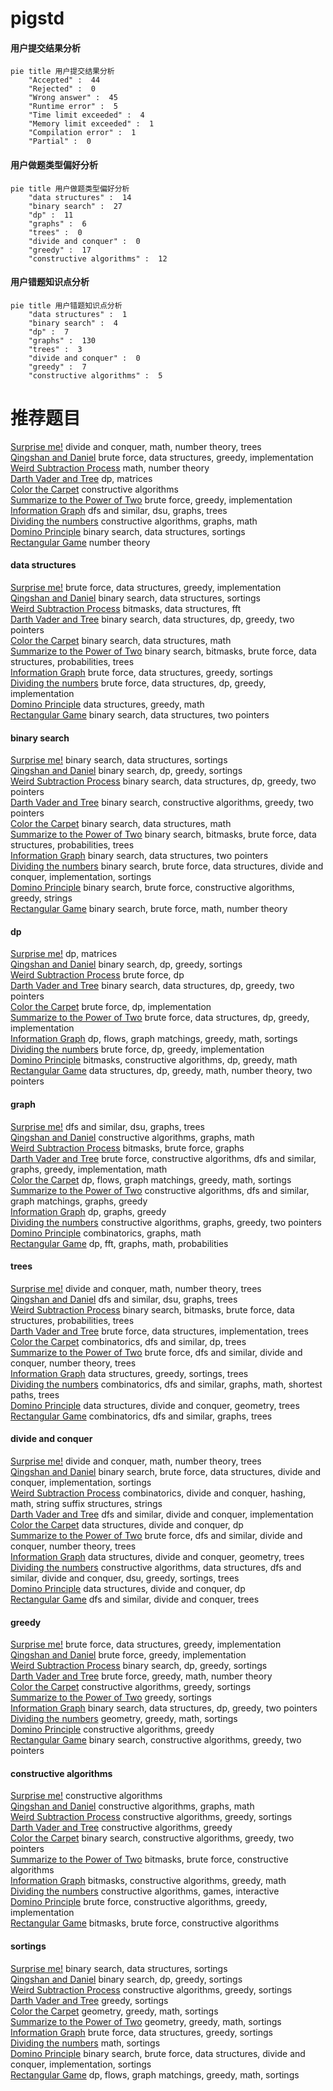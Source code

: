 # pigstd
<!-- tabs:start -->
#### **用户提交结果分析**

```mermaid
pie title 用户提交结果分析
    "Accepted" :  44
    "Rejected" :  0
    "Wrong answer" :  45
    "Runtime error" :  5
    "Time limit exceeded" :  4
    "Memory limit exceeded" :  1
    "Compilation error" :  1
    "Partial" :  0
```
#### **用户做题类型偏好分析**

```mermaid
pie title 用户做题类型偏好分析
    "data structures" :  14
    "binary search" :  27
    "dp" :  11
    "graphs" :  6
    "trees" :  0
    "divide and conquer" :  0
    "greedy" :  17
    "constructive algorithms" :  12
```
#### **用户错题知识点分析**

```mermaid
pie title 用户错题知识点分析
    "data structures" :  1
    "binary search" :  4
    "dp" :  7
    "graphs" :  130
    "trees" :  3
    "divide and conquer" :  0
    "greedy" :  7
    "constructive algorithms" :  5
```
<!-- tabs:end -->
# 推荐题目
[Surprise me!](http://codeforces.com/problemset/problem/809/E)		divide and conquer,
                        math,
                        number theory,
                        trees		  
[Qingshan and Daniel](http://codeforces.com/problemset/problem/1495/E)		brute force,
                        data structures,
                        greedy,
                        implementation		  
[Weird Subtraction Process](http://codeforces.com/problemset/problem/946/B)		math,
                        number theory		  
[Darth Vader and Tree](http://codeforces.com/problemset/problem/514/E)		dp,
                        matrices		  
[Color the Carpet](http://codeforces.com/problemset/problem/297/D)		constructive algorithms		  
[Summarize to the Power of Two](http://codeforces.com/problemset/problem/1005/C)		brute force,
                        greedy,
                        implementation		  
[Information Graph](http://codeforces.com/problemset/problem/466/E)		dfs and similar,
                        dsu,
                        graphs,
                        trees		  
[Dividing the numbers](http://codeforces.com/problemset/problem/899/C)		constructive algorithms,
                        graphs,
                        math		  
[Domino Principle](http://codeforces.com/problemset/problem/56/E)		binary search,
                        data structures,
                        sortings		  
[Rectangular Game](http://codeforces.com/problemset/problem/177/B2)		number theory		  
<!-- tabs:start -->
#### **data structures**
[Surprise me!](http://codeforces.com/problemset/problem/1495/E)		brute force,
                        data structures,
                        greedy,
                        implementation		  
[Qingshan and Daniel](http://codeforces.com/problemset/problem/56/E)		binary search,
                        data structures,
                        sortings		  
[Weird Subtraction Process](http://codeforces.com/problemset/problem/472/G)		bitmasks,
                        data structures,
                        fft		  
[Darth Vader and Tree](http://codeforces.com/problemset/problem/1492/C)		binary search,
                        data structures,
                        dp,
                        greedy,
                        two pointers		  
[Color the Carpet](http://codeforces.com/problemset/problem/1490/G)		binary search,
                        data structures,
                        math		  
[Summarize to the Power of Two](http://codeforces.com/problemset/problem/1479/D)		binary search,
                        bitmasks,
                        brute force,
                        data structures,
                        probabilities,
                        trees		  
[Information Graph](http://codeforces.com/problemset/problem/1497/A)		brute force,
                        data structures,
                        greedy,
                        sortings		  
[Dividing the numbers](http://codeforces.com/problemset/problem/1491/C)		brute force,
                        data structures,
                        dp,
                        greedy,
                        implementation		  
[Domino Principle](http://codeforces.com/problemset/problem/1492/B)		data structures,
                        greedy,
                        math		  
[Rectangular Game](http://codeforces.com/problemset/problem/1436/E)		binary search,
                        data structures,
                        two pointers		  
#### **binary search**
[Surprise me!](http://codeforces.com/problemset/problem/56/E)		binary search,
                        data structures,
                        sortings		  
[Qingshan and Daniel](http://codeforces.com/problemset/problem/1260/D)		binary search,
                        dp,
                        greedy,
                        sortings		  
[Weird Subtraction Process](http://codeforces.com/problemset/problem/1492/C)		binary search,
                        data structures,
                        dp,
                        greedy,
                        two pointers		  
[Darth Vader and Tree](http://codeforces.com/problemset/problem/1463/D)		binary search,
                        constructive algorithms,
                        greedy,
                        two pointers		  
[Color the Carpet](http://codeforces.com/problemset/problem/1490/G)		binary search,
                        data structures,
                        math		  
[Summarize to the Power of Two](http://codeforces.com/problemset/problem/1479/D)		binary search,
                        bitmasks,
                        brute force,
                        data structures,
                        probabilities,
                        trees		  
[Information Graph](http://codeforces.com/problemset/problem/1436/E)		binary search,
                        data structures,
                        two pointers		  
[Dividing the numbers](http://codeforces.com/problemset/problem/1461/D)		binary search,
                        brute force,
                        data structures,
                        divide and conquer,
                        implementation,
                        sortings		  
[Domino Principle](http://codeforces.com/problemset/problem/1493/C)		binary search,
                        brute force,
                        constructive algorithms,
                        greedy,
                        strings		  
[Rectangular Game](http://codeforces.com/problemset/problem/1487/D)		binary search,
                        brute force,
                        math,
                        number theory		  
#### **dp**
[Surprise me!](http://codeforces.com/problemset/problem/514/E)		dp,
                        matrices		  
[Qingshan and Daniel](http://codeforces.com/problemset/problem/1260/D)		binary search,
                        dp,
                        greedy,
                        sortings		  
[Weird Subtraction Process](http://codeforces.com/problemset/problem/598/E)		brute force,
                        dp		  
[Darth Vader and Tree](http://codeforces.com/problemset/problem/1492/C)		binary search,
                        data structures,
                        dp,
                        greedy,
                        two pointers		  
[Color the Carpet](https://codeforces.com/contest/1457/problem/C)		brute force,
                        dp,
                        implementation		  
[Summarize to the Power of Two](http://codeforces.com/problemset/problem/1491/C)		brute force,
                        data structures,
                        dp,
                        greedy,
                        implementation		  
[Information Graph](http://codeforces.com/problemset/problem/1437/C)		dp,
                        flows,
                        graph matchings,
                        greedy,
                        math,
                        sortings		  
[Dividing the numbers](http://codeforces.com/problemset/problem/1499/B)		brute force,
                        dp,
                        greedy,
                        implementation		  
[Domino Principle](http://codeforces.com/problemset/problem/1491/D)		bitmasks,
                        constructive algorithms,
                        dp,
                        greedy,
                        math		  
[Rectangular Game](http://codeforces.com/problemset/problem/1497/E1)		data structures,
                        dp,
                        greedy,
                        math,
                        number theory,
                        two pointers		  
#### **graph**
[Surprise me!](http://codeforces.com/problemset/problem/466/E)		dfs and similar,
                        dsu,
                        graphs,
                        trees		  
[Qingshan and Daniel](http://codeforces.com/problemset/problem/899/C)		constructive algorithms,
                        graphs,
                        math		  
[Weird Subtraction Process](http://codeforces.com/problemset/problem/114/B)		bitmasks,
                        brute force,
                        graphs		  
[Darth Vader and Tree](http://codeforces.com/problemset/problem/1487/C)		brute force,
                        constructive algorithms,
                        dfs and similar,
                        graphs,
                        greedy,
                        implementation,
                        math		  
[Color the Carpet](http://codeforces.com/problemset/problem/1437/C)		dp,
                        flows,
                        graph matchings,
                        greedy,
                        math,
                        sortings		  
[Summarize to the Power of Two](http://codeforces.com/problemset/problem/1470/D)		constructive algorithms,
                        dfs and similar,
                        graph matchings,
                        graphs,
                        greedy		  
[Information Graph](http://codeforces.com/problemset/problem/1476/C)		dp,
                        graphs,
                        greedy		  
[Dividing the numbers](http://codeforces.com/problemset/problem/1304/D)		constructive algorithms,
                        graphs,
                        greedy,
                        two pointers		  
[Domino Principle](http://codeforces.com/problemset/problem/1475/C)		combinatorics,
                        graphs,
                        math		  
[Rectangular Game](http://codeforces.com/problemset/problem/553/E)		dp,
                        fft,
                        graphs,
                        math,
                        probabilities		  
#### **trees**
[Surprise me!](http://codeforces.com/problemset/problem/809/E)		divide and conquer,
                        math,
                        number theory,
                        trees		  
[Qingshan and Daniel](http://codeforces.com/problemset/problem/466/E)		dfs and similar,
                        dsu,
                        graphs,
                        trees		  
[Weird Subtraction Process](http://codeforces.com/problemset/problem/1479/D)		binary search,
                        bitmasks,
                        brute force,
                        data structures,
                        probabilities,
                        trees		  
[Darth Vader and Tree](http://codeforces.com/problemset/problem/1511/C)		brute force,
                        data structures,
                        implementation,
                        trees		  
[Color the Carpet](http://codeforces.com/problemset/problem/1499/F)		combinatorics,
                        dfs and similar,
                        dp,
                        trees		  
[Summarize to the Power of Two](http://codeforces.com/problemset/problem/1491/E)		brute force,
                        dfs and similar,
                        divide and conquer,
                        number theory,
                        trees		  
[Information Graph](http://codeforces.com/problemset/problem/1466/D)		data structures,
                        greedy,
                        sortings,
                        trees		  
[Dividing the numbers](http://codeforces.com/problemset/problem/1495/D)		combinatorics,
                        dfs and similar,
                        graphs,
                        math,
                        shortest paths,
                        trees		  
[Domino Principle](http://codeforces.com/problemset/problem/1303/G)		data structures,
                        divide and conquer,
                        geometry,
                        trees		  
[Rectangular Game](http://codeforces.com/problemset/problem/1454/E)		combinatorics,
                        dfs and similar,
                        graphs,
                        trees		  
#### **divide and conquer**
[Surprise me!](http://codeforces.com/problemset/problem/809/E)		divide and conquer,
                        math,
                        number theory,
                        trees		  
[Qingshan and Daniel](http://codeforces.com/problemset/problem/1461/D)		binary search,
                        brute force,
                        data structures,
                        divide and conquer,
                        implementation,
                        sortings		  
[Weird Subtraction Process](http://codeforces.com/problemset/problem/1466/G)		combinatorics,
                        divide and conquer,
                        hashing,
                        math,
                        string suffix structures,
                        strings		  
[Darth Vader and Tree](http://codeforces.com/problemset/problem/1490/D)		dfs and similar,
                        divide and conquer,
                        implementation		  
[Color the Carpet](https://codeforces.com/contest/1483/problem/C)		data structures,
                        divide and conquer,
                        dp		  
[Summarize to the Power of Two](http://codeforces.com/problemset/problem/1491/E)		brute force,
                        dfs and similar,
                        divide and conquer,
                        number theory,
                        trees		  
[Information Graph](http://codeforces.com/problemset/problem/1303/G)		data structures,
                        divide and conquer,
                        geometry,
                        trees		  
[Dividing the numbers](http://codeforces.com/problemset/problem/1494/D)		constructive algorithms,
                        data structures,
                        dfs and similar,
                        divide and conquer,
                        dsu,
                        greedy,
                        sortings,
                        trees		  
[Domino Principle](http://codeforces.com/problemset/problem/1482/E)		data structures,
                        divide and conquer,
                        dp		  
[Rectangular Game](http://codeforces.com/problemset/problem/566/C)		dfs and similar,
                        divide and conquer,
                        trees		  
#### **greedy**
[Surprise me!](http://codeforces.com/problemset/problem/1495/E)		brute force,
                        data structures,
                        greedy,
                        implementation		  
[Qingshan and Daniel](http://codeforces.com/problemset/problem/1005/C)		brute force,
                        greedy,
                        implementation		  
[Weird Subtraction Process](http://codeforces.com/problemset/problem/1260/D)		binary search,
                        dp,
                        greedy,
                        sortings		  
[Darth Vader and Tree](http://codeforces.com/problemset/problem/1485/A)		brute force,
                        greedy,
                        math,
                        number theory		  
[Color the Carpet](http://codeforces.com/problemset/problem/1375/E)		constructive algorithms,
                        greedy,
                        sortings		  
[Summarize to the Power of Two](http://codeforces.com/problemset/problem/1148/D)		greedy,
                        sortings		  
[Information Graph](http://codeforces.com/problemset/problem/1492/C)		binary search,
                        data structures,
                        dp,
                        greedy,
                        two pointers		  
[Dividing the numbers](https://codeforces.com/contest/1496/problem/C)		geometry,
                        greedy,
                        math,
                        sortings		  
[Domino Principle](http://codeforces.com/problemset/problem/1493/A)		constructive algorithms,
                        greedy		  
[Rectangular Game](http://codeforces.com/problemset/problem/1463/D)		binary search,
                        constructive algorithms,
                        greedy,
                        two pointers		  
#### **constructive algorithms**
[Surprise me!](http://codeforces.com/problemset/problem/297/D)		constructive algorithms		  
[Qingshan and Daniel](http://codeforces.com/problemset/problem/899/C)		constructive algorithms,
                        graphs,
                        math		  
[Weird Subtraction Process](http://codeforces.com/problemset/problem/1375/E)		constructive algorithms,
                        greedy,
                        sortings		  
[Darth Vader and Tree](http://codeforces.com/problemset/problem/1493/A)		constructive algorithms,
                        greedy		  
[Color the Carpet](http://codeforces.com/problemset/problem/1463/D)		binary search,
                        constructive algorithms,
                        greedy,
                        two pointers		  
[Summarize to the Power of Two](https://codeforces.com/contest/1456/problem/B)		bitmasks,
                        brute force,
                        constructive algorithms		  
[Information Graph](http://codeforces.com/problemset/problem/1492/D)		bitmasks,
                        constructive algorithms,
                        greedy,
                        math		  
[Dividing the numbers](https://codeforces.com/contest/1504/problem/D)		constructive algorithms,
                        games,
                        interactive		  
[Domino Principle](https://codeforces.com/contest/1483/problem/A)		brute force,
                        constructive algorithms,
                        greedy,
                        implementation		  
[Rectangular Game](https://codeforces.com/contest/1457/problem/D)		bitmasks,
                        brute force,
                        constructive algorithms		  
#### **sortings**
[Surprise me!](http://codeforces.com/problemset/problem/56/E)		binary search,
                        data structures,
                        sortings		  
[Qingshan and Daniel](http://codeforces.com/problemset/problem/1260/D)		binary search,
                        dp,
                        greedy,
                        sortings		  
[Weird Subtraction Process](http://codeforces.com/problemset/problem/1375/E)		constructive algorithms,
                        greedy,
                        sortings		  
[Darth Vader and Tree](http://codeforces.com/problemset/problem/1148/D)		greedy,
                        sortings		  
[Color the Carpet](https://codeforces.com/contest/1496/problem/C)		geometry,
                        greedy,
                        math,
                        sortings		  
[Summarize to the Power of Two](http://codeforces.com/problemset/problem/1495/A)		geometry,
                        greedy,
                        math,
                        sortings		  
[Information Graph](http://codeforces.com/problemset/problem/1497/A)		brute force,
                        data structures,
                        greedy,
                        sortings		  
[Dividing the numbers](http://codeforces.com/problemset/problem/1427/A)		math,
                        sortings		  
[Domino Principle](http://codeforces.com/problemset/problem/1461/D)		binary search,
                        brute force,
                        data structures,
                        divide and conquer,
                        implementation,
                        sortings		  
[Rectangular Game](http://codeforces.com/problemset/problem/1437/C)		dp,
                        flows,
                        graph matchings,
                        greedy,
                        math,
                        sortings		  
<!-- tabs:end -->
